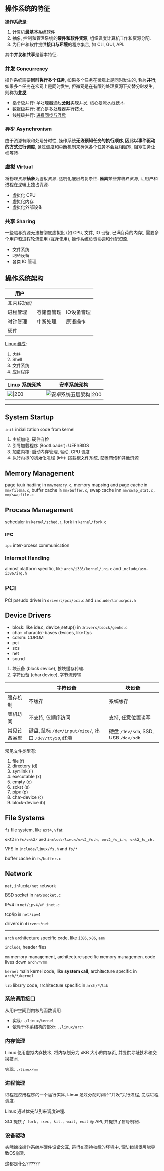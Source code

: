 
## 操作系统的特征

**操作系统是**:   
1. 计算机**最基本**系统软件
2. 抽象, 控制和管理系统的**硬件和软件资源**, 组织调度计算机工作和资源分配.
3. 为用户和软件提供**接口与环境**的程序集合, 如 CLI, GUI, API.

其中**并发和共享**是基本特征.

### 并发 Concurrency

操作系统需要**同时执行多个任务**, 如果多个任务在微观上是同时发生的, 称为**并行**; 如果多个任务在宏观上是同时发生, 但微观是在有限的处理资源下交替分时发生, 则称为[**并发**](Process/进程与线程.md).

- 指令级并行: 单处理器通过[**分时**](Process/进程调度.md)实现并发, 核心是流水线技术.
- 数据级并行: 核心是多处理器并行技术.
- 线程级并行: [进程同步与互斥](Process/进程同步与互斥.md)

### 异步 Asynchronism

由于资源有限和处理分时性, 操作系统**无法预知任务的执行顺序, 因此以事件驱动的方式进行调度**, 通过[调度](Process/进程调度.md)和[中断](Process/中断.md)机制来确保各个任务不会互相阻塞, 阻塞任务让权等待. 

### 虚拟 Virtual

将物理资源**抽象**为虚拟资源, 透明化底层的复杂性. **隔离**某些非临界资源, 让用户和进程在逻辑上独占资源.  

- 虚拟化 CPU
- 虚拟化内存
- 虚拟化外部设备

### 共享 Sharing

一些临界资源无法被彻底虚拟化 (如 CPU, 文件, IO 设备, 已满负荷的内存), 需要多个用户和进程轮流使用 (互斥使用), 操作系统负责协调和分配资源.

- 文件系统
- 网络设备
- 各类 IO 管理

## 操作系统架构

| 用户       |            |            |
| ---------- | ---------- | ---------- |
| 非内核功能 |            |            |
| 进程管理   | 存储器管理 | IO设备管理 |
| 时钟管理   | 中断处理   | 原语操作   |
| 硬件           |            |            |

[Linux 组成](Linux.md):
1. 内核
2. Shell
3. 文件系统
4. 应用程序

| Linux 系统架构 | 安卓系统架构 |
| -------------- | ------------ |
|    ![\|200](../../attach/Pasted%20image%2020240429171126.avif)            |  ![安卓系统五层架构\|200](../../attach/Pasted%20image%2020230620164006.avif)            |



***


## System Startup 

`init` initialization code from kernel 

1. 主板加电, 硬件自检
2. 引导加载程序 (BootLoader): UEFI/BIOS
3. 加载内核: 启动内存管理, 驱动, CPU 调度
4. 执行内核的初始化进程 (init): 搭载根文件系统, 配置网络和其他资源

## Memory Management

page fault hadling in `mm/memory.c`, memory mapping and page cache in `mm/filema.c`, buffer cache in `mm/buffer.c`, swap cache inn `mm/swap_stat.c, mm/swapfile.c`

## Process Management

scheduler in `kernel/sched.c`, fork in `kernel/fork.c` 

### IPC

`ipc` inter-prcess communication 

### Interrupt Handling

almost platform specific, like `arch/i386/kernel/irq.c` and `include/asm-i386/irq.h`

## PCI

PCI pseudo driver in `drivers/pci/pci.c` and `include/linux/pci.h`

## Device Drivers

- block: like ide.c, device_setup() in `drivers/block/genhd.c`
- char: character-bases devices, like ttys
- cdrom: CDROM
- pci
- scsi
- net
- sound

1. 块设备 (block device), 按块缓存传输.
2. 字符设备 (char device), 字节流传输.

|              | 字符设备               | 块设备             |
| ------------ | ---------------------- | ------------------ |
| 缓存机制     | 不缓存                 | 系统缓存           |
| 随机访问     | 不支持, 仅顺序访问     | 支持, 任意位置读写 |
| 常见设备类型 | 键盘, 鼠标 `/dev/input/mice/`, 串口 `/dev/ttyS0`, 终端 | 硬盘 `/dev/sda`, SSD, USB `/dev/sdb`                  |

常见文件类型有:
1. file (f)
2. directory (d)
3. symlink (l)
4. executable (x)
5. empty (e)
6. scket (s)
7. pipe (p)
8. char-device (c)
9. block-device (b)

## File Systems

`fs` file system, like `ext4`, `vfat`

ext2 in `fs/ext2/` and `include/linux/ext2_fs.h, ext2_fs_i.h, ext2_fs_sb.`

VFS in `include/linux/fs.h` and `fs/*`

buffer cache in `fs/buffer.c`

## Network

`net`, `inlucde/net` network

BSD socket in `net/socket.c`

IPv4 in `net/ipv4/af_inet.c`

tcp/ip in `net/ipv4`

drivers in `dirvers/net`

***


`arch` architecture specific code, like `i386`, `x86`, `arm`

`include`, header files



`mm` memory management, architecture specific memory management code lives down `arch/*/mm`



`kernel` main kernel code, like **system call**, architecture specific in `arch/*/kernel`



`lib` library code, architecture specific in `arch/*/lib`

### 系统调用接口

从用户空间到内核的函数调用:
- 实现: `./linux/kernel`
- 依赖于体系结构的部分: `./linux/arch`

### 内存管理

Linux 使用虚拟内存技术, 将内存划分为 4KB 大小的内存页, 并提供寻址技术和交换技术.

实现: `./linux/mm`


### 进程管理

进程是应用程序的一个运行实体, Linux 通过分配时间片"并发"执行进程, 完成进程调度.

Linux 通过优先队列来调度进程.

SCI 提供了 `fork, exec, kill, wait, exit` 等 API, 并提供了信号机制.


### 设备驱动

实际操控操作系统与硬件设备交互, 运行在高特权级的环境中, 驱动错误很可能导致OS崩溃.

这都是什么??????
